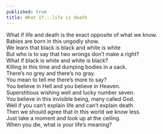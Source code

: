 ```yaml
---
published: true
title: What If...life is death
---
```

What if life and death is the exact opposite of what we know.<br>
Babies are born in this ungodly show.<br>
We learn that black is black and white is white<br>
But who is to say that two wrongs don’t make a right?<br>
What if black is white and white is black?<br>
Killing in this time and dumping bodies in a sack.<br>
There’s no grey and there’s no gray.<br>
You mean to tell me there’s more to say?<br>
You believe in Hell and you believe in Heaven.<br>
Superstitious wishing well and lucky number seven.<br>
You believe in this invisible being, many called God.<br>
Well if you can’t explain life and can’t explain death.<br>
Then we should agree that in this world we know less.<br>
Just take a moment and look up at the ceiling.<br>
When you die, what is your life’s meaning?<br>

